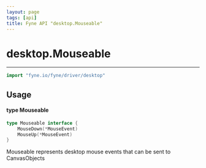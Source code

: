 ```yaml
---
layout: page
tags: [api]
title: Fyne API "desktop.Mouseable"
---
```


# desktop.Mouseable
---
```go
import "fyne.io/fyne/driver/desktop"
```

## Usage

#### type Mouseable

```go
type Mouseable interface {
	MouseDown(*MouseEvent)
	MouseUp(*MouseEvent)
}
```

Mouseable represents desktop mouse events that can be sent to CanvasObjects
